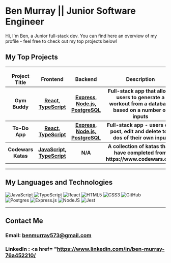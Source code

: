 # Ben Murray || Junior Software Engineer
Hi, I'm Ben, a Junior full-stack dev. You can find here an overview of my profile - feel free to check out my top projects below!
## My Top Projects
<hr>
<table>
  <thead align="center">
    <tr border: none;>
      <td><b>Project Title</b></td>
      <td><b>Frontend</b></td>
      <td><b>Backend</b></td>
      <td><b>Description</b></td>
      <!--<td><b>Documentation</b></td>-->
    </tr>
  </thead>
  <tbody>
   <tbody align="center">
    <tr>
      <td><b>Gym Buddy</b></a></td>
      <td><a href="https://github.com/b-e-n-murray/react-gym-buddy-app"><b>React, TypeScript<b></a></td>
      <td><a href="https://github.com/b-e-n-murray/gym-buddy-backend"><b>Express, Node.js, PostgreSQL</b></a></td>
      <td><b>Full-stack app that allows users to generate a workout from a database based on a number of inputs</b></a></td>
    </tr>
  </tbody>
    <tbody align="center">
    <tr>
      <td><b>To-Do App</b></a></td>
      <td><a href="https://github.com/b-e-n-murray/todo-fullstack-react" target="_blank"><b>React, TypeScript<b></a></td>
      <td><a href="https://github.com/b-e-n-murray/to-do-fullstack-backend"><b>Express, Node.js, PostgreSQL</b></a></td>
      <td><b>Full-stack app - users can post, edit and delete to-dos of their own input</b></a></td>
    </tr>
  </tbody>
  <tbody align="center">
    <tr>
      <td><b>Codewars Katas</b></a></td>
      <td><a href="https://github.com/b-e-n-murray/todo-fullstack-react" target="_blank"><b>JavaScript, TypeScript<b></a></td>
      <td><b>N/A</b></a></td>
      <td><b>A collection of katas that I have completed from https://www.codewars.com</b></a></td>
    </tr>
  </tbody>
</table>

<hr>

## My Languages and Technologies

![JavaScript](https://img.shields.io/badge/javascript-%23323330.svg?style=for-the-badge&logo=javascript&logoColor=%23F7DF1E)
![TypeScript](https://img.shields.io/badge/typescript-%23007ACC.svg?style=for-the-badge&logo=typescript&logoColor=white)
![React](https://img.shields.io/badge/react-%2320232a.svg?style=for-the-badge&logo=react&logoColor=%2361DAFB)
![HTML5](https://img.shields.io/badge/html5-%23E34F26.svg?style=for-the-badge&logo=html5&logoColor=white)
![CSS3](https://img.shields.io/badge/css3-%231572B6.svg?style=for-the-badge&logo=css3&logoColor=white)
![GitHub](https://img.shields.io/badge/github-%23121011.svg?style=for-the-badge&logo=github&logoColor=white)
![Postgres](https://img.shields.io/badge/postgres-%23316192.svg?style=for-the-badge&logo=postgresql&logoColor=white)
![Express.js](https://img.shields.io/badge/express.js-%23404d59.svg?style=for-the-badge&logo=express&logoColor=%2361DAFB)
![NodeJS](https://img.shields.io/badge/node.js-6DA55F?style=for-the-badge&logo=node.js&logoColor=white)
![Jest](https://img.shields.io/badge/-jest-%23C21325?style=for-the-badge&logo=jest&logoColor=white)

<hr>

## Contact Me

### Email: benmurray573@gmail.com
### LinkedIn : <a href= "https://www.linkedin.com/in/ben-murray-76a452210/ </a>
